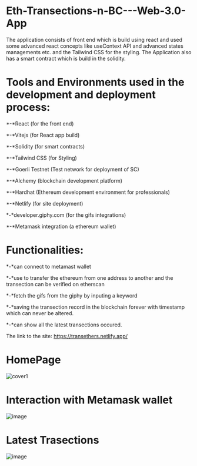 # Eth-Transections-n-BC---Web-3.0-App
The application consists of front end which is build using react and used some advanced react concepts like useContext API and advanced states managements etc. and the Tailwind CSS for the styling.
The Application also has a smart contract which is build in the solidity.

# Tools and Environments used in the development and deployment process:

*-*React (for the front end)

*-*Vitejs (for React app build)

*-*Solidity (for smart contracts)

*-*Tailwind CSS (for Styling)

*-*Goerli Testnet (Test network for deployment of SC)

*-*Alchemy (blockchain development platform)

*-*Hardhat (Ethereum development environment for professionals)

*-*Netlify (for site deployment)

*-*developer.giphy.com (for the gifs integrations)

*-*Metamask integration (a ethereum wallet)

# Functionalities:
*-*can connect to metamast wallet

*-*use to transfer the ethereum from one address to another and the transection can be verified on etherscan

*-*fetch the gifs from the giphy by inputing a keyword

*-*saving the transection record in the blockchain forever with timestamp which can never be altered.

*-*can show all the latest transections occured.

The link to the site: https://transethers.netlify.app/


# HomePage
![cover1](https://user-images.githubusercontent.com/71972221/178040217-20827879-b16c-4396-b13f-87f6174959c9.png)

# Interaction with Metamask wallet
![image](https://user-images.githubusercontent.com/71972221/178040464-d0760d25-42b6-44d9-8c88-d59e54f7ed31.png)

# Latest Trasections
![image](https://user-images.githubusercontent.com/71972221/178040088-7fad8db8-0536-462d-af15-6c7edc6974af.png)
